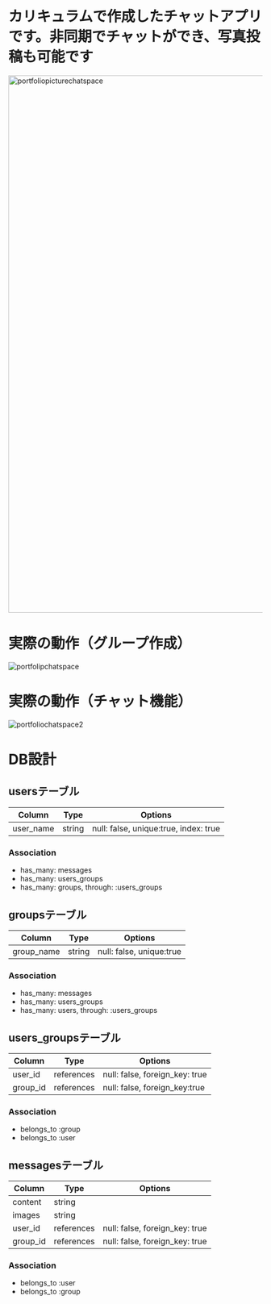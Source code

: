 # カリキュラムで作成したチャットアプリです。非同期でチャットができ、写真投稿も可能です
<img width="1066" alt="portfoliopicturechatspace" src="https://user-images.githubusercontent.com/59106983/80167655-e86e4080-861b-11ea-876f-3fe97b776dee.png">


# 実際の動作（グループ作成）
![portfolipchatspace](https://user-images.githubusercontent.com/59106983/80167825-50bd2200-861c-11ea-830b-f3569164c6c6.gif)

# 実際の動作（チャット機能）
![portfoliochatspace2](https://user-images.githubusercontent.com/59106983/80167911-8e21af80-861c-11ea-8d0e-7a531944f4a9.gif)


# DB設計

## usersテーブル
|Column|Type|Options|
|------|----|-------|
|user_name|string|null: false, unique:true, index: true|

### Association
- has_many: messages
- has_many: users_groups
- has_many: groups, through: :users_groups

## groupsテーブル

|Column|Type|Options|
|------|----|-------|
|group_name|string|null: false, unique:true|


### Association
- has_many: messages
- has_many: users_groups
- has_many: users, through: :users_groups

## users_groupsテーブル

|Column|Type|Options|
|------|----|-------|
|user_id|references|null: false, foreign_key: true|
|group_id|references|null: false, foreign_key:true|


### Association
- belongs_to :group
- belongs_to :user

## messagesテーブル

|Column|Type|Options|
|------|----|-------|
|content|string||
|images|string||
|user_id|references|null: false, foreign_key: true|
|group_id|references|null: false, foreign_key: true|

### Association
- belongs_to :user
- belongs_to :group






